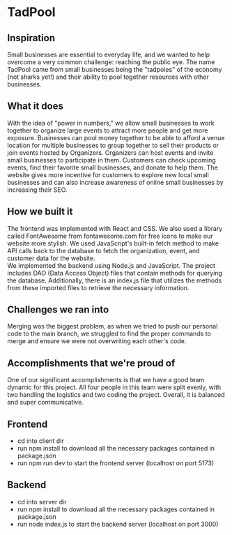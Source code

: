 # TadPool
## Inspiration
Small businesses are essential to everyday life, and we wanted to help overcome a very common challenge: reaching the public eye. The name TadPool came from small businesses being the "tadpoles" of the economy (not sharks yet!) and their ability to pool together resources with other businesses.
## What it does
With the idea of "power in numbers," we allow small businesses to work together to organize large events to attract more people and get more exposure. Businesses can pool money together to be able to afford a venue location for multiple businesses to group together to sell their products or join events hosted by Organizers. Organizers can host events and invite small businesses to participate in them. Customers can check upcoming events, find their favorite small businesses, and donate to help them. The website gives more incentive for customers to explore new local small businesses and can also increase awareness of online small businesses by increasing their SEO.
## How we built it
The frontend was implemented with React and CSS. We also used a library called FontAwesome from fontawesome.com for free icons to make our website more stylish. We used JavaScript's built-in fetch method to make API calls back to the database to fetch the organization, event, and customer data for the website.  
We implemented the backend using Node.js and JavaScript. The project includes DAO (Data Access Object) files that contain methods for querying the database. Additionally, there is an index.js file that utilizes the methods from these imported files to retrieve the necessary information.
## Challenges we ran into
Merging was the biggest problem, as when we tried to push our personal code to the main branch, we struggled to find the proper commands to merge and ensure we were not overwriting each other's code.
## Accomplishments that we're proud of
One of our significant accomplishments is that we have a good team dynamic for this project. All four people in this team were split evenly, with two handling the logistics and two coding the project. Overall, it is balanced and super communicative.
## Frontend
- cd into client dir
- run npm install to download all the necessary packages contained in package.json
- run npm run dev to start the frontend server (localhost on port 5173)
## Backend
- cd into server dir
- run npm install to download all the necessary packages contained in package.json
- run node index.js to start the backend server (localhost on port 3000)
